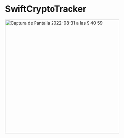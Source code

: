 # SwiftCryptoTracker
<img width="375" alt="Captura de Pantalla 2022-08-31 a las 9 40 59" src="https://user-images.githubusercontent.com/77725497/187621324-775ccece-83df-497a-b76f-41ea9f5e47e0.png">
